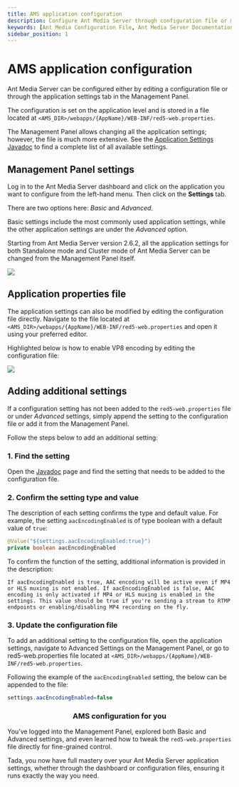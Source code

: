 ```yaml
---
title: AMS application configuration
description: Configure Ant Media Server through configuration file or management console.
keywords: [Ant Media Configuration File, Ant Media Server Documentation, Ant Media Server Tutorials, Ant Media Management Panel, Ant Media Settings, Ant Media Configuration]
sidebar_position: 1
---
```


# AMS application configuration

Ant Media Server can be configured either by editing a configuration file or through the application settings tab in the Management Panel. 

The configuration is set on the application level and is stored in a file located at ```<AMS_DIR>/webapps/{AppName}/WEB-INF/red5-web.properties```. 

The Management Panel allows changing all the application settings; however, the file is much more extensive. See the [Application Settings Javadoc](https://antmedia.io/javadoc/io/antmedia/AppSettings.html) to find a complete list of all available settings.

## Management Panel settings

Log in to the Ant Media Server dashboard and click on the application you want to configure from the left-hand menu. Then click on the **Settings** tab.

There are two options here: *Basic* and *Advanced*.

Basic settings include the most commonly used application settings, while the other application settings are under the *Advanced* option.

Starting from Ant Media Server version 2.6.2, all the application settings for both Standalone mode and Cluster mode of Ant Media Server can be changed from the Management Panel itself.

![](@site/static/img/configuration-and-testing/application-settings.png)
  

## Application properties file

The application settings can also be modified by editing the configuration file directly. Navigate to the file located at ```<AMS_DIR>/webapps/{AppName}/WEB-INF/red5-web.properties``` and open it using your preferred editor.

Highlighted below is how to enable VP8 encoding by editing the configuration file:

![](@site/static/img/configuration-and-testing/application-settings-properties.png)


## Adding additional settings

If a configuration setting has not been added to the ```red5-web.properties``` file or under *Advanced* settings, simply append the setting to the configuration file or add it from the Management Panel.

Follow the steps below to add an additional setting:

### 1. Find the setting

Open the [Javadoc](https://antmedia.io/javadoc/io/antmedia/AppSettings.html) page and find the setting that needs to be added to the configuration file. 

### 2. Confirm the setting type and value

The description of each setting confirms the type and default value. For example, the setting  ```aacEncodingEnabled``` is of type boolean with a default value of ```true```:

```java
@Value("${settings.aacEncodingEnabled:true}") 
private boolean aacEncodingEnabled 
```

To confirm the function of the setting, additional information is provided in the description:

    If aacEncodingEnabled is true, AAC encoding will be active even if MP4 or HLS muxing is not enabled. If aacEncodingEnabled is false, AAC encoding is only activated if MP4 or HLS muxing is enabled in the settings. This value should be true if you're sending a stream to RTMP endpoints or enabling/disabling MP4 recording on the fly.
        

### 3. Update the configuration file

To add an additional setting to the configuration file, open the application settings, navigate to Advanced Settings on the Management Panel, or go to red5-web.properties file located at ```<AMS_DIR>/webapps/{AppName}/WEB-INF/red5-web.properties```.

Following the example of the ```aacEncodingEnabled``` setting, the below can be appended to the file:

```java  
settings.aacEncodingEnabled=false
```
<div align="center">

### AMS configuration for you

</div>

You’ve logged into the Management Panel, explored both Basic and Advanced settings, and even learned how to tweak the `red5-web.properties` file directly for fine-grained control.

Tada, you now have full mastery over your Ant Media Server application settings, whether through the dashboard or configuration files, ensuring it runs exactly the way you need.